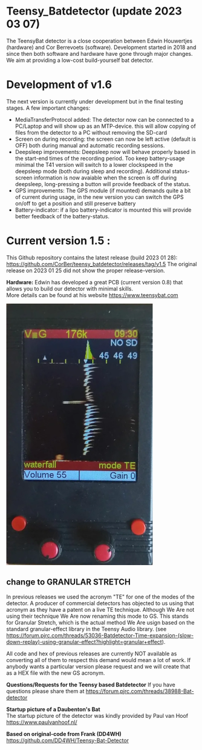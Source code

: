 # Teensy_Batdetector  (update 2023 03 07)
The TeensyBat detector is a close cooperation between Edwin Houwertjes (hardware) and Cor Berrevoets (software). Development started in 2018 and since then both software and hardware have gone through major changes. We aim at providing a low-cost build-yourself bat detector.

# <b>Development of v1.6</b>
The next version is currently under development but in the final testing stages. A few important changes:
- MediaTransferProtocol added: The detector now can be connected to a PC/Laptop and will show up as an MTP-device.
this will allow copying of files from the detector to a PC without removing the SD-card
- Screen on during recording: the screen can now be left active (default is OFF) both during manual and automatic recording sessions. 
- Deepsleep improvements: Deepsleep now will behave properly based in the start-end times of the recording period. Too keep battery-usage minimal the T41 version will switch to a lower clockspeed in the deepsleep mode (both during sleep and recording). Additional status-screen information is now avaiable when the screen is off during deepsleep, long-pressing a button will provide feedback of the status.
- GPS improvements: The GPS module (if mounted) demands quite a bit of current during usage, in the new version you can switch the GPS on/off to get a position and still preserve battery
- Battery-indicator: if a lipo battery-indicator is mounted this will provide better feedback of the battery-status.  

# <b>Current version 1.5 :</b>
This Github repository contains the latest release (build 2023 01 28):<br>
https://github.com/CorBer/teensy_batdetector/releases/tag/v1.5
The original release on 2023 01 25 did not show the proper release-version.  

<b>Hardware:</b>
Edwin has developed a great PCB (current version 0.8) that allows you to build our detector with minimal skills. <br>More details can be found at his website https://www.teensybat.com

![](images/Teensybat.png?raw=true)

## <b>change to GRANULAR STRETCH</b>
In previous releases we used the acronym "TE" for one of the modes of the detector. A producer of commercial detectors has objected to us using that acronym as they have a patent on a live TE technique. Although We Are not using their technique We Are now renaming this mode to GS. This stands for Granular Stretch, which is the actual method We Are usign based on the standard granular-effect library in the Teensy Audio library. (see https://forum.pjrc.com/threads/53036-Batdetector-Time-expansion-(slow-down-replay)-using-granular-effect?highlight=granular+effect).

All code and hex of previous releases are currently NOT available  as converting all of them to respect this demand would mean a lot of work. If anybody wants a particular version please request and we will create that as a HEX file with the new GS acronym.

<b>Questions/Requests for the Teensy based Batdetector</b>
If you have questions please share them at 
https://forum.pjrc.com/threads/38988-Bat-detector


<b>Startup picture of a Daubenton's Bat </b><br>
The startup picture of the detector was kindly provided by Paul van Hoof https://www.paulvanhoof.nl/

<b>Based on original-code from Frank (DD4WH)</b>
https://github.com/DD4WH/Teensy-Bat-Detector 
<br>

